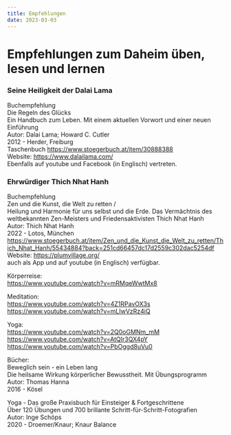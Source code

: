 ```yaml
---
title: Empfehlungen
date: 2023-03-03
---
```

# Empfehlungen zum Daheim üben, lesen und lernen

### Seine Heiligkeit der Dalai Lama  
Buchempfehlung  
Die Regeln des Glücks  
Ein Handbuch zum Leben. Mit einem aktuellen Vorwort und einer neuen Einführung  
Autor: Dalai Lama; Howard C. Cutler  
2012 - Herder, Freiburg  
Taschenbuch
https://www.stoegerbuch.at/item/30888388  
Website: https://www.dalailama.com/  
Ebenfalls auf youtube und Facebook (in Englisch) vertreten.  

### Ehrwürdiger Thich Nhat Hanh  
Buchempfehlung  
Zen und die Kunst, die Welt zu retten /  
Heilung und Harmonie für uns selbst und die Erde. Das Vermächtnis des weltbekannten Zen-Meisters und Friedensaktivisten Thich Nhat Hanh  
Autor: Thich Nhat Hanh  
2022 - Lotos, München  
https://www.stoegerbuch.at/item/Zen_und_die_Kunst_die_Welt_zu_retten/Thich_Nhat_Hanh/55434884?back=251cd66457dc17d2559c302dac5254df  
Website: https://plumvillage.org/    
auch als App und auf youtube (in Englisch) verfügbar.  

Körperreise:  
https://www.youtube.com/watch?v=mRMqeWwtMx8

Meditation:  
https://www.youtube.com/watch?v=4Z1RPavOX3s  
https://www.youtube.com/watch?v=mLIwVzRz4iQ

Yoga:  
https://www.youtube.com/watch?v=2Q0oGMNm_mM  
https://www.youtube.com/watch?v=AtQIr3QX4pY  
https://www.youtube.com/watch?v=PbOggd8uVu0  

Bücher:  
Beweglich sein - ein Leben lang  
Die heilsame Wirkung körperlicher Bewusstheit. Mit Übungsprogramm  
Autor: Thomas Hanna  
2016 - Kösel  

Yoga - Das große Praxisbuch für Einsteiger & Fortgeschrittene  
Über 120 Übungen und 700 brillante Schritt-für-Schritt-Fotografien  
Autor: Inge Schöps  
2020 - Droemer/Knaur; Knaur Balance
